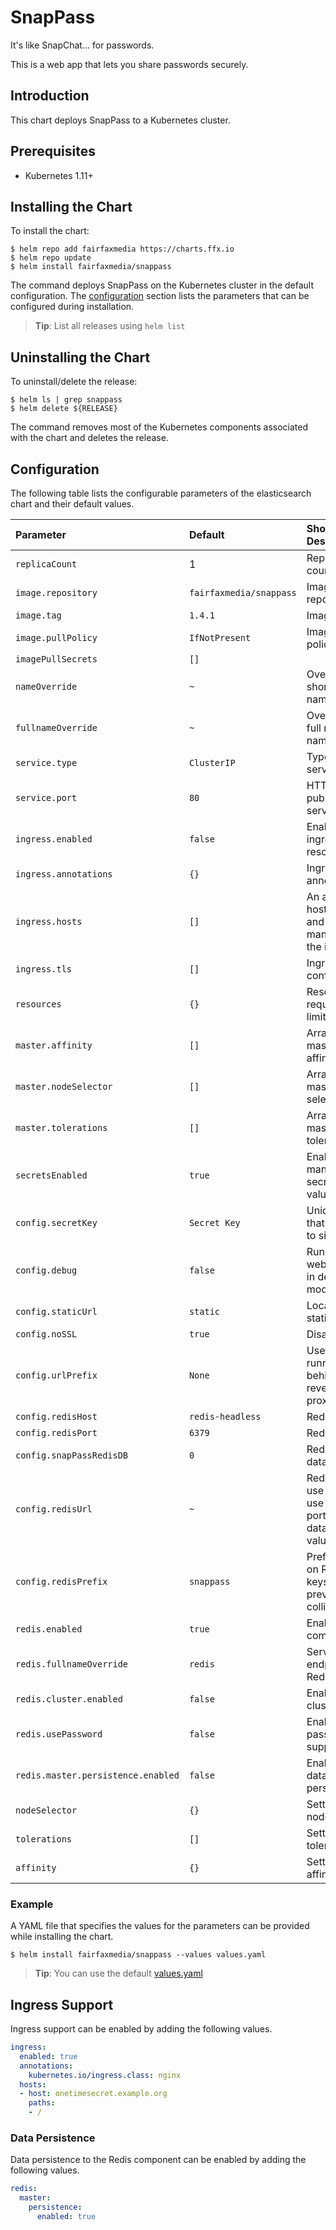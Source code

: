 # SnapPass

It's like SnapChat... for passwords.

This is a web app that lets you share passwords securely.

## Introduction

This chart deploys SnapPass to a Kubernetes cluster.

## Prerequisites
  - Kubernetes 1.11+

## Installing the Chart

To install the chart:

```console
$ helm repo add fairfaxmedia https://charts.ffx.io
$ helm repo update
$ helm install fairfaxmedia/snappass
```

The command deploys SnapPass on the Kubernetes cluster in the default configuration. The [configuration](#configuration) section lists the parameters that can be configured during installation.

> **Tip**: List all releases using `helm list`

## Uninstalling the Chart

To uninstall/delete the release:

```console
$ helm ls | grep snappass
$ helm delete ${RELEASE}
```

The command removes most of the Kubernetes components associated with the chart and deletes the release.

## Configuration

The following table lists the configurable parameters of the elasticsearch chart and their default values.

| Parameter                          | Default                 | Short Description                                                 |
|:-----------------------------------|:------------------------|:------------------------------------------------------------------|
| `replicaCount`                     | 1                       | Replica count                                                     |
| `image.repository`                 | `fairfaxmedia/snappass` | Image repository                                                  |
| `image.tag`                        | `1.4.1`                 | Image tag                                                         |
| `image.pullPolicy`                 | `IfNotPresent`          | Image pull policy                                                 |
| `imagePullSecrets`                 | `[]`                    |                                                                   |
| `nameOverride`                     | `~`                     | Override the short release name                                   |
| `fullnameOverride`                 | `~`                     | Override the full release name                                    |
| `service.type`                     | `ClusterIP`             | Type of service                                                   |
| `service.port`                     | `80`                    | HTTP port published by service                                    |
| `ingress.enabled`                  | `false`                 | Enable ingress resource                                           |
| `ingress.annotations`              | `{}`                    | Ingress annotations                                               |
| `ingress.hosts`                    | `[]`                    | An array of hostname and path managed by the ingress              |
| `ingress.tls`                      | `[]`                    | Ingress TLS configuration                                         |
| `resources`                        | `{}`                    | Resource requests and limits                                      |
| `master.affinity`                  | `[]`                    | Array of master node affinity                                     |
| `master.nodeSelector`              | `[]`                    | Array of master node selector                                     |
| `master.tolerations`               | `[]`                    | Array of master node tolerations                                  |
| `secretsEnabled`                   | `true`                  | Enable managing secrets from values                               |
| `config.secretKey`                 | `Secret Key`            | Unique key that's used to sign key                                |
| `config.debug`                     | `false`                 | Run Flask web server in debug mode                                |
| `config.staticUrl`                 | `static`                | Location of static assets                                         |
| `config.noSSL`                     | `true`                  | Disable SSL                                                       |
| `config.urlPrefix`                 | `None`                  | Useful when running behind a reverse proxy                        |
| `config.redisHost`                 | `redis-headless`        | Redis host                                                        |
| `config.redisPort`                 | `6379`                  | Redis port                                                        |
| `config.snapPassRedisDB`           | `0`                     | Redis server database                                             |
| `config.redisUrl`                  | `~`                     | Redis URL to use (disables use of host, port and database values) |
| `config.redisPrefix`               | `snappass`              | Prefix used on Redis keys to prevent collisions                   |
| `redis.enabled`                    | `true`                  | Enable Redis component                                            |
| `redis.fullnameOverride`           | `redis`                 | Service endpoint for Redis                                        |
| `redis.cluster.enabled`            | `false`                 | Enable Redis clustering                                           |
| `redis.usePassword`                | `false`                 | Enable Redis password support                                     |
| `redis.master.persistence.enabled` | `false`                 | Enable Redis data persistence                                     |
| `nodeSelector`                     | `{}`                    | Settings for nodeselector                                         |
| `tolerations`                      | `[]`                    | Settings for toleration                                           |
| `affinity`                         | `{}`                    | Settings for affinity                                             |

### Example

A YAML file that specifies the values for the parameters can be provided while installing the chart.

```console
$ helm install fairfaxmedia/snappass --values values.yaml
```

> **Tip**: You can use the default [values.yaml](values.yaml)

## Ingress Support

Ingress support can be enabled by adding the following values.

```yaml
ingress:
  enabled: true
  annotations:
    kubernetes.io/ingress.class: nginx
  hosts:
  - host: onetimesecret.example.org
    paths:
    - /
```

### Data Persistence

Data persistence to the Redis component can be enabled by adding the following values.

```yaml
redis:
  master:
    persistence:
      enabled: true
```
